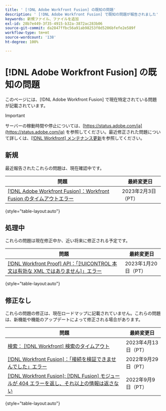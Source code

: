 ```yaml
---
title: ' [!DNL Adobe Workfront Fusion] の既知の問題'
description: ' [!DNL Adobe Workfront Fusion] で既知の問題が報告されました'
keywords: 新規ファイル、ファイルを追加
exl-id: 28b7e449-3f35-4915-b32a-3872ac283b06
source-git-commit: da2847ffbc56a91ab98253f0d5206bfefe2e589f
workflow-type: tm+mt
source-wordcount: '138'
ht-degree: 100%

---
```


# [!DNL Adobe Workfront Fusion] の既知の問題

このページには、[!DNL Adobe Workfront Fusion] で現在特定されている問題が記載されています。

>[!IMPORTANT]
>
>サーバーの稼動時間や停止については、[https://status.adobe.com/ja](https://status.adobe.com/ja) を参照してください。最近修正された問題について詳しくは、[[!DNL Workfront] メンテナンス更新](../maintenance/current-updates.md)を参照してください。

## 新規

最近報告されたこれらの問題は、現在確認中です。

| **問題** | **最終変更日** |
| -----------------------------------------------------------------| ----------------- |
| [[!DNL Adobe Workfront Fusion]：Workfront Fusion のタイムアウトエラー](known-issues-workfront-fusion/fusion-timeout-errors.md) | 2023年2月3日（PT） |

{style="table-layout:auto"}


## 処理中

これらの問題は現在修正中か、近い将来に修正される予定です。

| **問題** | **最終変更日** |
| -----------------------------------------------------------------| ----------------- |
| [[!DNL Workfront Proof]  API：「[!UICONTROL 本文は有効な XML ではありません]」エラー](known-issues-workfront-proof/proof-error-body-is-not-a-valid-xml.md) | 2023年1月20日（PT） |

{style="table-layout:auto"}

## 修正なし

これらの問題の修正は、現在ロードマップに記載されていません。これらの問題は、新機能や機能のアップデートによって修正される場合があります。

| **問題** | **最終変更日** |
| -----------------------------------------------------------------| ----------------- |
| [検索： [!DNL Workfront]  検索のタイムアウト](known-issues-workfront/wf-search-search-times-out.md) | 2023年4月13日（PT） |
| [[!DNL Workfront Fusion]：「接続を検証できませんでした」エラー](known-issues-workfront-fusion/fusion-401-error-must-reauthenicate-connection.md) | 2022年9月29日（PT） |
| [[!DNL Workfront Fusion]: [!DNL Fusion] モジュールが 404 エラーを返し、それ以上の情報は返さない](known-issues-workfront-fusion/fusion-404-error-no-description.md) | 2022年9月9日（PT） |

{style="table-layout:auto"}
